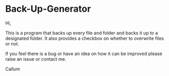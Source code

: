 # Back-Up-Generator

Hi,

This is a program that backs up every file and folder and backs it up to a designated folder. It also provides a checkbox on whether
to overwrite files or not. 

If you feel there is a bug or have an idea on how it can be improved please raise an issue or contact me.

Callum 
